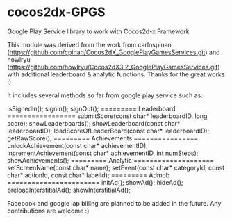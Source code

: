 # cocos2dx-GPGS
Google Play Service library to work with Cocos2d-x Framework

This module was derived from the work from carlospinan (https://github.com/cpinan/Cocos2dX_GooglePlayGamesServices.git) and howlryu (https://github.com/howlryu/Cocos2dX3.2_GooglePlayGamesServices.git) with additional leaderboard & analytic functions. Thanks for the great works :)

It includes several methods so far from google play service such as:

isSignedIn();
signIn();
signOut();
========= Leaderboard =================
submitScore(const char* leaderboardID, long score);
showLeaderboards();
showLeaderboard(const char* leaderboardID);
loadScoreOfLeaderBoard(const char* leaderboardID);
getRawScore();
========= Achievements ================
unlockAchievement(const char* achievementID);
incrementAchievement(const char* achievementID, int numSteps);
showAchievements();
========= Analytic ====================
setScreenName(const char* name);
setEvent(const char* categoryId, const char* actionId, const char* labelId);
========= Admob =======================
initAd();
showAd();
hideAd();
preloadInterstitialAd();
showInterstitialAd();

Facebook and google iap billing are planned to be added in the future. Any contributions are welcome :)